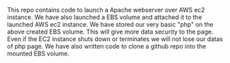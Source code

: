 This repo contains code to launch a Apache webserver over AWS ec2 instance.
We have also launched a EBS volume and attached it to the launched AWS ec2 instance.
We have stored our very basic "php" on the above created EBS volume. This will give more data security to the page. Even if the EC2 instance shuts down or terminates we will not lose our datas of php page.
We have also written code to clone a github repo into the mounted EBS volume. 
